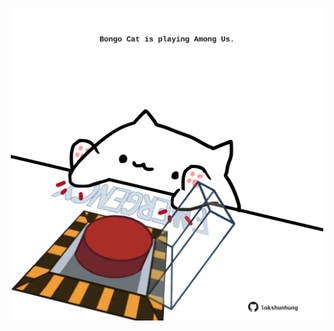 <!-- built at 16/01/2023, 07:00:52 UTC -->
<p align="center">
  <img width="500" height="500" src="./ReadmeImage.svg">
</p>
